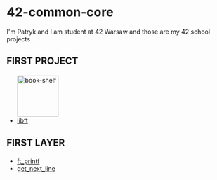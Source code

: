 # 42-common-core
I'm Patryk and I am student at 42 Warsaw and those are my 42 school projects

<h2><p><b>FIRST PROJECT</b></p></h2>
<ul>
  <img width="94" height="94" src="https://img.icons8.com/3d-fluency/94/book-shelf.png" alt="book-shelf"/>
  
  <li><a href="https://github.com/Zuraw7/42-common-core/tree/main/libft">libft</a></li>
</ul>

<h2><p><b>FIRST LAYER</b></p></h2>
<ul>
  <li><a href="https://github.com/Zuraw7/42-common-core/tree/main/ft_printf">ft_printf</a></li>
  <li><a href="https://github.com/Zuraw7/42-common-core/tree/main/get_next_line">get_next_line</a></li>
</ul>

